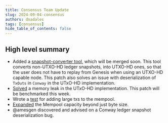 ```yaml
---
title: Consensus Team Update
slug: 2024-09-04-consensus
authors: dnadales
tags: [consensus]
hide_table_of_contents: false
---
```


## High level summary

- Added a [snapshot-converter tool](https://github.com/IntersectMBO/ouroboros-consensus/pull/1222), which will be merged soon.
This tool converts non-UTXO-HD ledger snapshots, into UTXO-HD ones, so that the user does not have to replay from Genesis when using an UTXO-HD capable node.
This patch also solves an issue with deserialization of `TxOuts` in `Conway` in the UTxO-HD implementation.
- [Solved](https://github.com/IntersectMBO/ouroboros-consensus/pull/1232) a memory leak in the UTxO-HD implementation. This patch will be benchmarked this week.
- Wrote a [test](https://github.com/IntersectMBO/ouroboros-consensus/pull/1230) for adding large txs to the mempool.
- [Expanded](https://github.com/IntersectMBO/ouroboros-consensus/pull/1175) the Mempool capacity beyond just byte size.
- @amesgen discovered and advised on a Conway ledger snapshot deserialization bug.
